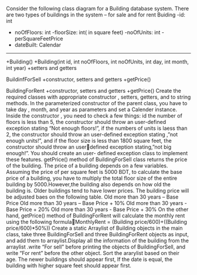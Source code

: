 Consider the following class diagram for a Building database system. There are two types of buildings in 
the system – for sale and for rent
Buiding
-id: int
- noOfFloors: int
-floorSize: int( in square feet)
-noOfUnits: int
-perSquareFeetPrice
- dateBuilt: Calendar
-------------------------------
+Building()
+Building(int id, int noOfFloors, int noOfUnits, int day, int month, int year)
+setters and getters

BuildinfForSell
+constructor, setters and getters
+getPrice()

BuildingForRent
+constructor, setters and getters
+getPrice()
Create the required classes with appropriate constructor , setters, getters, and to string methods. In the 
parameterized constructor of the parent class, you have to take day , month, and year as parameters and 
set a Calender instance. Inside the constructor , you need to check a few things: id the number of floors is 
less than 5, the constructor should throw an user-defined exception stating “Not enough floors!”, if the 
numbers of units is laess than 2, the constructor should throw an user-defined exception stating ,”not 
enough units!”, and if the floor size is less than 1800 square feet, the constructor should throw an userdefined exception stating,”not big enough!”. You should create an user- defined exception class to 
implement these features.
getPrice() method of BuildingForSell class returns the price of the building. The price of a building depends 
on a few variables. Assuming the price of per square feet is 5000 BDT, to calculate the base price of a 
building, you have to multiply the total floor size of the entire building by 5000.However,the building also 
depends on how old the building is. Older buildings tend to have lower prices. The building price will be 
adjusted baes on the following table.
Old more than 30 years – Base Price
Old more than 30 years – Base Price + 10%
Old more than 30 years - Base Price + 20%
Old more than 30 years - Base Price + 30%
On the other hand, getPrice() method of BuildingForRent will calculate the monthly rent using the 
following formulaMonthlyRent = (Building price/600)+((Building price/600)*50%))
Create a static Arraylist of Building objects in the main class, take three BuildingForSell and three 
BuildingForRent objects as input, and add them to arraylist.Display all the information of the building from 
the arraylist .write “For sell” before printing the objects of BuildingForSell, and write “For rent” before the
other object. Sort the ararylist based on their age. The newer buildings should appear first, If the date is 
equal, the building with higher square feet should appear first.
